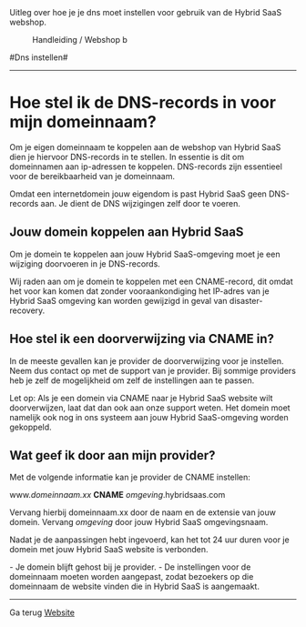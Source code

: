 <properties>
	<page>
		<title>Domeinnaam DNS instellen</title>
		<description>Uitleg over hoe je je dns moet instellen voor gebruik van de Hybrid SaaS webshop.</description>
	</page>
	<menu>
		<position>Handleiding / Webshop</position>
		<title>Dns instellen</title>
		<sort>b</sort>
	</menu>
</properties>
#Dns instellen#

----------

# Hoe stel ik de DNS-records in voor mijn domeinnaam? #

Om je eigen domeinnaam te koppelen aan de webshop van Hybrid SaaS dien je hiervoor <label keyword="dns">DNS-records</label> in te stellen. In essentie is dit om domeinnamen aan <label keyword="ip">ip-adressen</label> te koppelen. <label keyword="dns">DNS-records</label> zijn essentieel voor de bereikbaarheid van je domeinnaam. 

<div class="info">
Omdat een internetdomein jouw eigendom is past Hybrid SaaS geen DNS-records aan. Je dient de DNS wijzigingen zelf door te voeren.
</div>

## Jouw domein koppelen aan Hybrid SaaS ##
Om je domein te koppelen aan jouw Hybrid SaaS-omgeving moet je een wijziging doorvoeren in je DNS-records.

<div class="tip">
Wij raden aan om je domein te koppelen met een <label>CNAME</label>-record, dit omdat het voor kan komen dat zonder vooraankondiging het IP-adres van je Hybrid SaaS omgeving kan worden gewijzigd in geval van disaster-recovery.
</div>

## Hoe stel ik een doorverwijzing via CNAME in? ##
In de meeste gevallen kan je provider de doorverwijzing voor je instellen. Neem dus contact op met de support van je provider. Bij sommige providers heb je zelf de mogelijkheid om zelf de instellingen aan te passen. 
 
<div class="warning">
Let op:
Als je een domein via CNAME naar je Hybrid SaaS website wilt doorverwijzen, laat dat dan ook aan onze support weten. Het domein moet namelijk ook nog in ons systeem aan jouw Hybrid SaaS-omgeving worden gekoppeld.
</div>

## Wat geef ik door aan mijn provider? ##
Met de volgende informatie kan je provider de CNAME instellen:

www.*domeinnaam.xx* **CNAME** *omgeving*.hybridsaas.com

Vervang hierbij domeinnaam.xx door de naam en de extensie van jouw domein.
Vervang *omgeving* door jouw Hybrid SaaS omgevingsnaam.
 
Nadat je de aanpassingen hebt ingevoerd, kan het tot 24 uur duren voor je domein met jouw Hybrid SaaS website is verbonden.

<div class="info">
- Je domein blijft gehost bij je provider.
- De instellingen voor de domeinnaam moeten worden aangepast, zodat bezoekers op die domeinnaam de website vinden die in Hybrid SaaS is aangemaakt.
</div>


----------

Ga terug [Website](http://hybridsaas.support/pages/handleiding/modules/P-Z/website/Introductie)